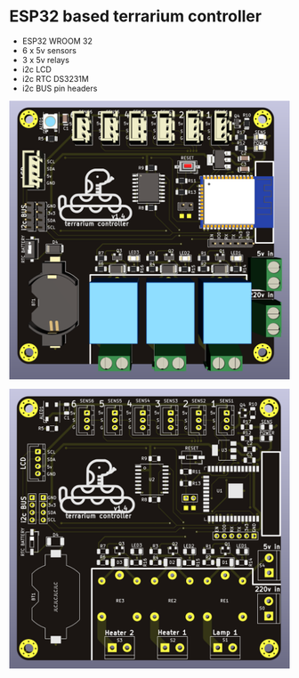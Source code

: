 # ESP32 based terrarium controller
- ESP32 WROOM 32
- 6 x 5v sensors
- 3 x 5v relays
- i2c LCD
- i2c RTC DS3231M
- i2c BUS pin headers

![pcb v1.4 3d](./controller/pcb/image/v1.4_3d.png)

![pcb v1.4](./controller/pcb/image/v1.4_front.png)
